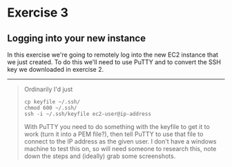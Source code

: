 # Exercise 3

## Logging into your new instance

In this exercise we're going to remotely log into the new EC2 instance that we just created. To do this we'll need to use PuTTY and to convert the SSH key we downloaded in exercise 2.

*****

> Ordinarily I'd just 
> 
> ```
> cp keyfile ~/.ssh/
> chmod 600 ~/.ssh/
> ssh -i ~/.ssh/keyfile ec2-user@ip-address
> ```
> 
> With PuTTY you need to do something with the keyfile to get it to work (turn it into a PEM file?), then tell PuTTY to use that file to connect to the IP address as the given user. I don't have a windows machine to test this on, so will need someone to research this, note down the steps and (ideally) grab some screenshots.
